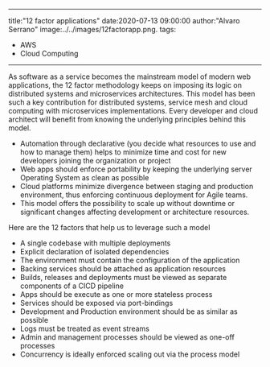 ---
title:"12 factor applications"
date:2020-07-13 09:00:00
author:"Alvaro Serrano"
image:../../images/12factorapp.png.
tags:
  - AWS
  - Cloud Computing
___

As software as a service becomes the mainstream model of modern web applications, the 12 factor methodology keeps on imposing its logic on distributed systems and microservices architectures. This model has been such a key contribution for distributed systems, service mesh and cloud computing with microservices implementations. Every developer and cloud architect will benefit from knowing the underlying principles behind this model.

* Automation through declarative (you decide what resources to use and how to manage them) helps to minimize time and cost for new developers joining the organization or project
* Web apps should enforce portability by keeping the underlying server Operating System as clean as possible
* Cloud platforms minimize divergence between staging and production environment, thus enforcing continuous deployment for Agile teams.
* This model offers the possibility to scale up without downtime or significant changes affecting development or architecture resources.

Here are the 12 factors that help us to leverage such a model
* A single codebase with multiple deployments
* Explicit declaration of isolated dependencies
* The environment must contain the configuration of the application
* Backing services should be attached as application resources
* Builds, releases and deployments must be viewed as separate components of a CICD pipeline
* Apps should be execute as one or more stateless process
* Services should be exposed via port-bindings
* Development and Production environment should be as similar as possible
* Logs must be treated as event streams
* Admin and management processes should be viewed as one-off processes
* Concurrency is ideally enforced scaling out via the process model

